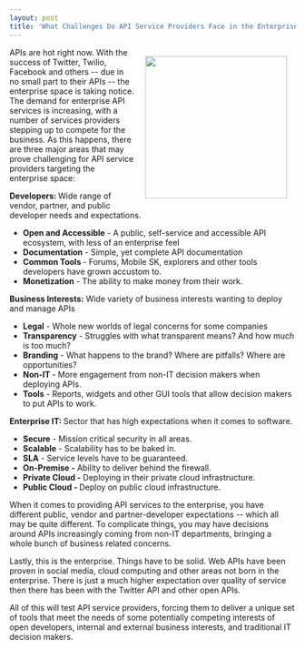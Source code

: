 ```yaml
---
layout: post
title: 'What Challenges Do API Service Providers Face in the Enterprise Space?'
---
```

<img style="padding: 15px;" src="http://kinlane-productions.s3.amazonaws.com/api-evangelist/enterprise.jpg" alt="" width="250" align="right" />APIs are hot right now.   With the success of Twitter, Twilio, Facebook and others -- due in no small part to their APIs -- the enterprise space is taking notice.  The demand for enterprise API services is increasing, with a number of services providers stepping up to compete for the business.  As this happens, there are three major areas that may prove challenging for API service providers targeting the enterprise space:<p></p>
<strong>Developers: </strong> Wide range of vendor, partner, and public developer needs and expectations.
<ul class="mainlist">
	<li><strong>Open and Accessible</strong> - A public, self-service and accessible API ecosystem, with less of an enterprise feel</li>
	<li><strong>Documentation</strong> - Simple, yet complete API documentation</li>
	<li><strong>Common Tools </strong>- Forums, Mobile SK, explorers and other tools developers have grown accustom to.</li>
	<li><strong>Monetization</strong> - The ability to make money from their work.</li>
</ul>
<strong>Business Interests:</strong> Wide variety of business interests wanting to deploy and manage APIs
<ul class="mainlist">
	<li><strong>Legal</strong> - Whole new worlds of legal concerns for some companies</li>
	<li><strong>Transparency</strong> - Struggles with what transparent means? And how much is too much?</li>
	<li><strong>Branding</strong> - What happens to the brand?  Where are pitfalls?  Where are opportunities?</li>
	<li><strong>Non-IT </strong>- More engagement from non-IT decision makers when deploying APIs.</li>
	<li><strong>Tools</strong> - Reports, widgets and other GUI tools that allow decision makers to put APIs to work.</li>
</ul>
<strong>Enterprise IT: </strong>Sector that has high expectations when it comes to software.
<ul class="mainlist">
	<li><strong>Secure</strong> - Mission critical security in all areas.</li>
	<li><strong>Scalable</strong> - Scalability has to be baked in.</li>
	<li><strong>SLA</strong> - Service levels have to be guaranteed.</li>
	<li><strong>On-Premise -</strong> Ability to deliver behind the firewall.</li>
	<li><strong>Private Cloud -</strong> Deploying in their private cloud infrastructure.</li>
	<li><strong>Public Cloud - </strong>Deploy on public cloud infrastructure.</li>
</ul>
When it comes to providing API services to the enterprise, you have different public, vendor and partner-developer expectations -- which all may be quite different.  To complicate things, you may have decisions around APIs increasingly coming from non-IT departments, bringing a whole bunch of business related concerns.<p></p>
Lastly, this is the enterprise.  Things have to be solid.  Web APIs have been proven in social media, cloud computing and other areas not born in the enterprise.  There is just a much higher expectation over quality of service then there has been with the Twitter API and other open APIs.<p></p>
All of this will test API service providers, forcing them to deliver a unique set of tools that meet the needs of some potentially competing interests of open developers, internal and external business interests, and traditional IT decision makers.